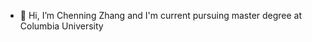 - 👋 Hi, I’m Chenning Zhang and I'm current pursuing master degree at Columbia University


<!---
ChenningZhang98/ChenningZhang98 is a ✨ special ✨ repository because its `README.md` (this file) appears on your GitHub profile.
You can click the Preview link to take a look at your changes.
--->
